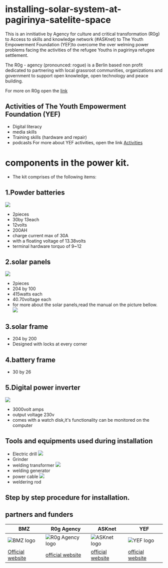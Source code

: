 # installing-solar-system-at-pagirinya-satelite-space
This is an innitiative by Agency for culture and critical transformation (R0g) to Access to skills and knowledge network (#ASKnet) to The Youth Empowerment Foundation (YEF)to overcome the over welming power problems facing the activities of the refugee Youths in pagirinya refugee settlement.

The R0g - agency (pronounced: rogue) is a Berlin based non profit dedicated to partnering with local grassroot communities, organizations and government to support open knowledge, open technology and peace building.

For more on R0g open the [link](https://openculture.agency/)

## Activities of The Youth Empowerment Foundation (YEF)
- Digital literacy
- media skills
- Training skills (hardware and repair)
- podcasts
For more about YEF activities, open the link
[Activities](https://yef-uganda.org/)

# components in the power kit.
- The kit comprises of the following items:
## 1.Powder batteries
![](Images/IMG_20220416_003945_107.jpg)
- 2pieces
- 30by 13each
- 12volts
- 200AH
- charge current max of 30A
- with a floating voltage of 13.38volts
- terminal hardware torquo of 9~12
## 2.solar panels
![](Images/IMG_20220417_032409_401.jpg)
- 2pieces
- 204 by 100
- 415watts each
- 40.70voltage each
- for more about the solar panels,read the manual on the picture bellow.
![](Images/IMG_20220417_034155_252.jpg)

## 3.solar frame
- 204 by 200
- Designed with locks at every corner
## 4.battery frame
- 30 by 26
## 5.Digital power inverter
![](Images/IMG_20220417_031309_164.jpg)
- 3000volt amps
- output voltage 230v
- comes with a watch disk,it's functionality can be monitored on the computer
## Tools and equipments used during installation
- Electric drill
![](Images/IMG_20220417_023113_592.jpg)
- Grinder
- welding transformer
![](Images/IMG_20220417_023606_996.jpg)
- welding generator
- power cable
![](Images/IMG_20220417_024658_604.jpg)
- weldering rod
## Step by step procedure for installation.
## partners and funders
|BMZ|R0g Agency|   ASKnet    |YEF|
|---|-------------|---------|-------| 
|![BMZ logo](Images/IMG_20220424_025811_585.jpg)|![R0g Agency logo](Images/r0g_logo.png)|![ASKnet logo](Images/asknet-logo.png)|![YEF logo](Images/yef-logo.jpeg)|
|[Official website](https://www.bmz.de/en)|[official website](https://openculture.agency/)|[official website](https://github.com/ASKnet-Open-Training)|[official website](https://yef-uganda.org/)|
